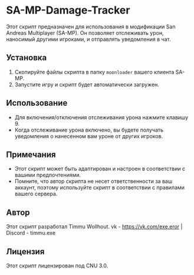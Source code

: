 # SA-MP-Damage-Tracker

Этот скрипт предназначен для использования в модификации San Andreas Multiplayer (SA-MP). Он позволяет отслеживать урон, наносимый другими игроками, и отправлять уведомления в чат.

## Установка

1. Скопируйте файлы скрипта в папку `moonloader` вашего клиента SA-MP.
2. Запустите игру и скрипт будет автоматически загружен.

## Использование

- Для включения/отключения отслеживания урона нажмите клавишу 9.
- Когда отслеживание урона включено, вы будете получать уведомления о нанесенном вам уроне от других игроков.

## Примечания

- Этот скрипт может быть адаптирован и настроен в соответствии с вашими предпочтениями.
- Помните, что автор скрипта не несет ответственности за ваш аккаунт, поэтому используйте скрипт в соответствии с правилами вашего сервера.

## Автор

Этот скрипт разработал Timmu Wollhout.
vk - https://vk.com/exe.eror | Discord - timmu.exe

## Лицензия

Этот скрипт лицензирован под CNU 3.0.
